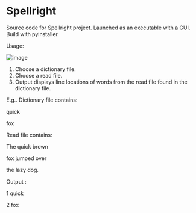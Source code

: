 # Spellright

Source code for Spellright project. Launched as an executable with a GUI. Build with pyinstaller.

Usage:

![image](https://user-images.githubusercontent.com/21097500/152665145-50040267-7079-4c1c-9ebf-1c4c71bdecb7.png)


1. Choose a dictionary file.
2. Choose a read file.
3. Output displays line locations of words from the read file found in the dictionary file.

E.g.. 
Dictionary file contains:

quick

fox

Read file contains:

The quick brown

fox jumped over

the lazy dog.

Output : 

1 quick

2 fox


